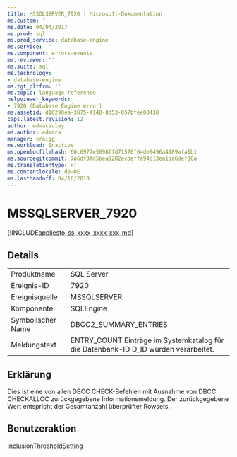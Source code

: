 ```yaml
---
title: MSSQLSERVER_7920 | Microsoft-Dokumentation
ms.custom: ''
ms.date: 04/04/2017
ms.prod: sql
ms.prod_service: database-engine
ms.service: ''
ms.component: errors-events
ms.reviewer: ''
ms.suite: sql
ms.technology:
- database-engine
ms.tgt_pltfrm: ''
ms.topic: language-reference
helpviewer_keywords:
- 7920 (Database Engine error)
ms.assetid: d16290ea-3875-4148-8d53-057bfee00438
caps.latest.revision: 12
author: edmacauley
ms.author: edmaca
manager: craigg
ms.workload: Inactive
ms.openlocfilehash: 60c6977e5698ffd71576f64de9496a4989afa1b1
ms.sourcegitcommit: 7a6df3fd5bea9282ecdeffa94d13ea1da6def80a
ms.translationtype: HT
ms.contentlocale: de-DE
ms.lasthandoff: 04/16/2018
---
```

# <a name="mssqlserver7920"></a>MSSQLSERVER_7920
[!INCLUDE[appliesto-ss-xxxx-xxxx-xxx-md](../../includes/appliesto-ss-xxxx-xxxx-xxx-md.md)]
  
## <a name="details"></a>Details  
  
|||  
|-|-|  
|Produktname|SQL Server|  
|Ereignis-ID|7920|  
|Ereignisquelle|MSSQLSERVER|  
|Komponente|SQLEngine|  
|Symbolischer Name|DBCC2_SUMMARY_ENTRIES|  
|Meldungstext|ENTRY_COUNT Einträge im Systemkatalog für die Datenbank-ID D_ID wurden verarbeitet.|  
  
## <a name="explanation"></a>Erklärung  
Dies ist eine von allen DBCC CHECK-Befehlen mit Ausnahme von DBCC CHECKALLOC zurückgegebene Informationsmeldung. Der zurückgegebene Wert entspricht der Gesamtanzahl überprüfter Rowsets.  
  
## <a name="user-action"></a>Benutzeraktion  
InclusionThresholdSetting  
  
